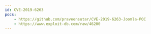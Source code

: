 ```yaml
---
id: CVE-2019-6263
pocs:
    - https://github.com/praveensutar/CVE-2019-6263-Joomla-POC
    - https://www.exploit-db.com/raw/46200
---
```

